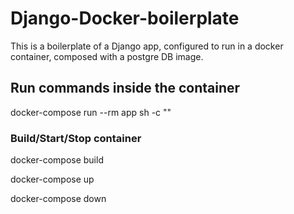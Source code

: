 # Django-Docker-boilerplate

This is a boilerplate of a Django app, configured to run in a docker container, composed with a postgre DB image.

## Run commands inside the container

docker-compose run --rm app sh -c ""

### Build/Start/Stop container

docker-compose build

docker-compose up

docker-compose  down
